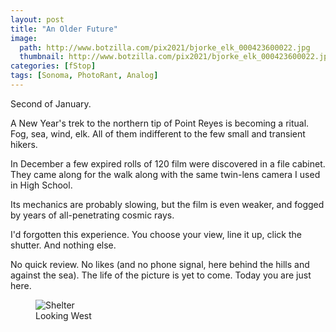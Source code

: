 ```yaml
---
layout: post
title: "An Older Future"
image:
  path: http://www.botzilla.com/pix2021/bjorke_elk_000423600022.jpg
  thumbnail: http://www.botzilla.com/pix2021/bjorke_elk_000423600022.jpg
categories: [fStop]
tags: [Sonoma, PhotoRant, Analog]
---
```


Second of January.

A New Year's trek to the northern tip of Point Reyes is becoming a ritual. Fog, sea, wind, elk. All of them indifferent to the few small and transient hikers.

<!--more-->

In December a few expired rolls of 120 film were discovered in a file cabinet. They came along for the walk along with the same twin-lens camera I used in High School. 

Its mechanics are probably slowing, but the film is even weaker, and fogged by years of all-penetrating cosmic rays.

I'd forgotten this experience. You choose your view, line it up, click the shutter. And nothing else.

No quick review. No likes (and no phone signal, here behind the hills and against the sea). The life of the picture is yet to come. Today you are just here.

<figure class="align-center">
<img alt="Shelter" src="http://botzilla.com/pix2021/bjorke_newyear_000332520012.jpg">
<figcaption>Looking West</figcaption>
</figure>


